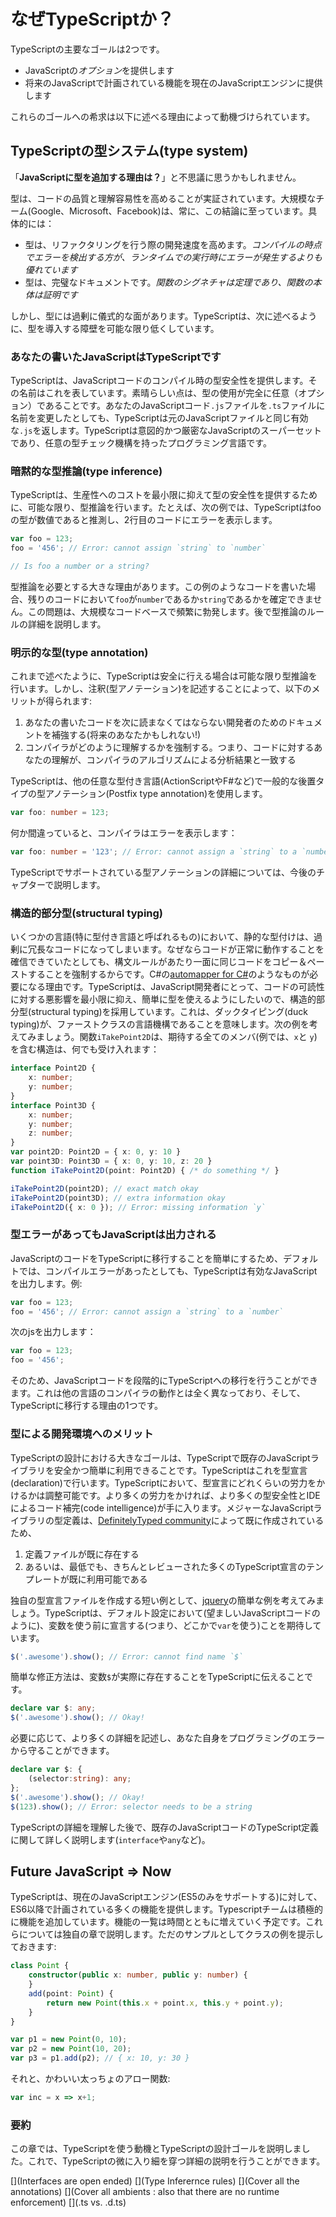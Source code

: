 # なぜTypeScriptか？
TypeScriptの主要なゴールは2つです。
* JavaScriptの*オプション*を提供します
* 将来のJavaScriptで計画されている機能を現在のJavaScriptエンジンに提供します

これらのゴールへの希求は以下に述べる理由によって動機づけられています。

## TypeScriptの型システム(type system)

「**JavaScriptに型を追加する理由は？**」と不思議に思うかもしれません。

型は、コードの品質と理解容易性を高めることが実証されています。大規模なチーム(Google、Microsoft、Facebook)は、常に、この結論に至っています。具体的には：

* 型は、リファクタリングを行う際の開発速度を高めます。*コンパイルの時点でエラーを検出する方が、ランタイムでの実行時にエラーが発生するよりも優れています*
* 型は、完璧なドキュメントです。*関数のシグネチャは定理であり、関数の本体は証明です*

しかし、型には過剰に儀式的な面があります。TypeScriptは、次に述べるように、型を導入する障壁を可能な限り低くしています。

### あなたの書いたJavaScriptはTypeScriptです
TypeScriptは、JavaScriptコードのコンパイル時の型安全性を提供します。その名前はこれを表しています。素晴らしい点は、型の使用が完全に任意（オプション）であることです。あなたのJavaScriptコード`.js`ファイルを`.ts`ファイルに名前を変更したとしても、TypeScriptは元のJavaScriptファイルと同じ有効な`.js`を返します。TypeScriptは意図的かつ厳密なJavaScriptのスーパーセットであり、任意の型チェック機構を持ったプログラミング言語です。

### 暗黙的な型推論(type inference)
TypeScriptは、生産性へのコストを最小限に抑えて型の安全性を提供するために、可能な限り、型推論を行います。たとえば、次の例では、TypeScriptはfooの型が数値であると推測し、2行目のコードにエラーを表示します。

```ts
var foo = 123;
foo = '456'; // Error: cannot assign `string` to `number`

// Is foo a number or a string?
```
型推論を必要とする大きな理由があります。この例のようなコードを書いた場合、残りのコードにおいて`foo`が`number`であるか`string`であるかを確定できません。この問題は、大規模なコードベースで頻繁に勃発します。後で型推論のルールの詳細を説明します。

### 明示的な型(type annotation)
これまで述べたように、TypeScriptは安全に行える場合は可能な限り型推論を行います。しかし、注釈(型アノテーション)を記述することによって、以下のメリットが得られます:

1. あなたの書いたコードを次に読まなくてはならない開発者のためのドキュメントを補強する(将来のあなたかもしれない!)
1. コンパイラがどのように理解するかを強制する。つまり、コードに対するあなたの理解が、コンパイラのアルゴリズムによる分析結果と一致する

TypeScriptは、他の任意な型付き言語(ActionScriptやF#など)で一般的な後置タイプの型アノテーション(Postfix type annotation)を使用します。

```ts
var foo: number = 123;
```

何か間違っていると、コンパイラはエラーを表示します：

```ts
var foo: number = '123'; // Error: cannot assign a `string` to a `number`
```

TypeScriptでサポートされている型アノテーションの詳細については、今後のチャプターで説明します。

### 構造的部分型(structural typing)
いくつかの言語(特に型付き言語と呼ばれるもの)において、静的な型付けは、過剰に冗長なコードになってしまいます。なぜならコードが正常に動作することを確信できていたとしても、構文ルールがあたり一面に同じコードをコピー＆ペーストすることを強制するからです。C#の[automapper for C#](http://automapper.org/)のようなものが必要になる理由です。TypeScriptは、JavaScript開発者にとって、コードの可読性に対する悪影響を最小限に抑え、簡単に型を使えるようにしたいので、構造的部分型(structural typing)を採用しています。これは、ダックタイピング(duck typing)が、ファーストクラスの言語機構であることを意味します。次の例を考えてみましょう。関数`iTakePoint2D`は、期待する全てのメンバ(例では、`x`と `y`)を含む構造は、何でも受け入れます：

```ts
interface Point2D {
    x: number;
    y: number;
}
interface Point3D {
    x: number;
    y: number;
    z: number;
}
var point2D: Point2D = { x: 0, y: 10 }
var point3D: Point3D = { x: 0, y: 10, z: 20 }
function iTakePoint2D(point: Point2D) { /* do something */ }

iTakePoint2D(point2D); // exact match okay
iTakePoint2D(point3D); // extra information okay
iTakePoint2D({ x: 0 }); // Error: missing information `y`
```

### 型エラーがあってもJavaScriptは出力される
JavaScriptのコードをTypeScriptに移行することを簡単にするため、デフォルトでは、コンパイルエラーがあったとしても、TypeScriptは有効なJavaScriptを出力します。例:

```ts
var foo = 123;
foo = '456'; // Error: cannot assign a `string` to a `number`
```

次のjsを出力します：

```ts
var foo = 123;
foo = '456';
```

そのため、JavaScriptコードを段階的にTypeScriptへの移行を行うことができます。これは他の言語のコンパイラの動作とは全く異なっており、そして、TypeScriptに移行する理由の1つです。

### 型による開発環境へのメリット
TypeScriptの設計における大きなゴールは、TypeScriptで既存のJavaScriptライブラリを安全かつ簡単に利用できることです。TypeScriptはこれを型宣言(declaration)で行います。TypeScriptにおいて、型宣言にどれくらいの労力をかけるかは調整可能です。より多くの労力をかければ、より多くの型安全性とIDEによるコード補完(code intelligence)が手に入ります。メジャーなJavaScriptライブラリの型定義は、[DefinitelyTyped community](https://github.com/borisyankov/DefinitelyTyped)によって既に作成されているため、

1. 定義ファイルが既に存在する
1. あるいは、最低でも、きちんとレビューされた多くのTypeScript宣言のテンプレートが既に利用可能である

独自の型宣言ファイルを作成する短い例として、[jquery](https://jquery.com/)の簡単な例を考えてみましょう。TypeScriptは、デフォルト設定において(望ましいJavaScriptコードのように)、変数を使う前に宣言する(つまり、どこかで`var`を使う)ことを期待しています。
```ts
$('.awesome').show(); // Error: cannot find name `$`
```
簡単な修正方法は、変数`$`が実際に存在することをTypeScriptに伝えることです。
```ts
declare var $: any;
$('.awesome').show(); // Okay!
```

必要に応じて、より多くの詳細を記述し、あなた自身をプログラミングのエラーから守ることができます。
```ts
declare var $: {
    (selector:string): any;
};
$('.awesome').show(); // Okay!
$(123).show(); // Error: selector needs to be a string
```

TypeScriptの詳細を理解した後で、既存のJavaScriptコードのTypeScript定義に関して詳しく説明します(`interface`や`any`など)。

## Future JavaScript => Now
TypeScriptは、現在のJavaScriptエンジン(ES5のみをサポートする)に対して、ES6以降で計画されている多くの機能を提供します。Typescriptチームは積極的に機能を追加しています。機能の一覧は時間とともに増えていく予定です。これらについては独自の章で説明します。ただのサンプルとしてクラスの例を提示しておきます:

```ts
class Point {
    constructor(public x: number, public y: number) {
    }
    add(point: Point) {
        return new Point(this.x + point.x, this.y + point.y);
    }
}

var p1 = new Point(0, 10);
var p2 = new Point(10, 20);
var p3 = p1.add(p2); // { x: 10, y: 30 }
```

それと、かわいい太っちょのアロー関数:

```ts
var inc = x => x+1;
```

### 要約
この章では、TypeScriptを使う動機とTypeScriptの設計ゴールを説明しました。これで、TypeScriptの微に入り細を穿つ詳細の説明を行うことができます。

[](Interfaces are open ended)
[](Type Inferernce rules)
[](Cover all the annotations)
[](Cover all ambients : also that there are no runtime enforcement)
[](.ts vs. .d.ts)
